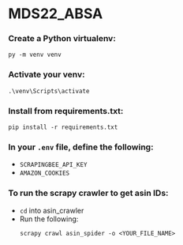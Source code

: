 # MDS22_ABSA

### Create a Python virtualenv:
```
py -m venv venv
```

### Activate your venv:
```
.\venv\Scripts\activate
```

### Install from requirements.txt:
```
pip install -r requirements.txt
```

### In your `.env` file, define the following:
  - `SCRAPINGBEE_API_KEY`
  - `AMAZON_COOKIES`

### To run the scrapy crawler to get asin IDs:
  - `cd` into asin_crawler
  - Run the following:
    ```
    scrapy crawl asin_spider -o <YOUR_FILE_NAME>
    ```

